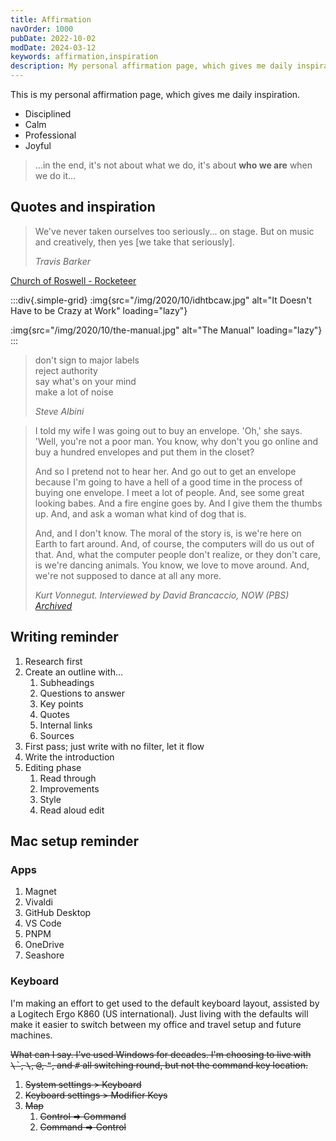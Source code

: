 ```yaml
---
title: Affirmation
navOrder: 1000
pubDate: 2022-10-02
modDate: 2024-03-12
keywords: affirmation,inspiration
description: My personal affirmation page, which gives me daily inspiration.
---
```


This is my personal affirmation page, which gives me daily inspiration.

- Disciplined
- Calm
- Professional
- Joyful

> …in the end, it's not about what we do, it's about **who we are** when we do it…

## Quotes and inspiration

> We've never taken ourselves too seriously... on stage. But on music
> and creatively, then yes [we take that seriously].
>
> <cite>Travis Barker</cite>

[Church of Roswell - Rocketeer](https://www.youtube.com/watch?v=LkIe4wYR1f8)

:::div{.simple-grid}
:img{src="/img/2020/10/idhtbcaw.jpg" alt="It Doesn't Have to be Crazy at Work" loading="lazy"}

:img{src="/img/2020/10/the-manual.jpg" alt="The Manual" loading="lazy"}
:::

> don't sign to major labels \
> reject authority \
> say what's on your mind \
> make a lot of noise
> 
> <cite>Steve Albini</cite>

> I told my wife I was going out to buy an envelope. 'Oh,' she says. 'Well, you're not a poor man. You know, why don't you go online and buy a hundred envelopes and put them in the closet?
> 
> And so I pretend not to hear her. And go out to get an envelope because I'm going to have a hell of a good time in the process of buying one envelope. I meet a lot of people. And, see some great looking babes. And a fire engine goes by. And I give them the thumbs up. And, and ask a woman what kind of dog that is. 
>
> And, and I don't know. The moral of the story is, is we're here on Earth to fart around. And, of course, the computers will do us out of that. And, what the computer people don't realize, or they don't care, is we're dancing animals. You know, we love to move around. And, we're not supposed to dance at all any more.
>
> <cite>Kurt Vonnegut. Interviewed by David Brancaccio, NOW (PBS) <a href="http://web.archive.org/web/20200203182317/http://www.pbs.org/now/arts/vonnegut.html">Archived</a></cite>

## Writing reminder

1. Research first
2. Create an outline with…
    1. Subheadings
    2. Questions to answer
    3. Key points
    4. Quotes
    5. Internal links
    6. Sources
3. First pass; just write with no filter, let it flow
4. Write the introduction
5. Editing phase
    1. Read through
    2. Improvements
    3. Style
    4. Read aloud edit

## Mac setup reminder

### Apps

1. Magnet
2. Vivaldi
3. GitHub Desktop
4. VS Code
5. PNPM
6. OneDrive
7. Seashore

### Keyboard

I'm making an effort to get used to the default keyboard layout, assisted by a Logitech Ergo K860 (US international). Just living with the defaults will make it easier to switch between my office and travel setup and future machines.

<del>
What can I say. I've used Windows for decades. I'm choosing to live with <kbd>\`</kbd>, <kbd>\</kbd>, <kbd>@</kbd>, <kbd>"</kbd>, and <kbd>#</kbd> all switching round, but not the command key location.

1. System settings > Keyboard
2. Keyboard settings > Modifier Keys
3. Map
   1. Control => Command
   2. Command => Control

</del>
